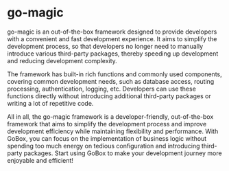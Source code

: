 # go-magic
go-magic is an out-of-the-box framework designed to provide developers with a convenient and fast development experience. It aims to simplify the development process, so that developers no longer need to manually introduce various third-party packages, thereby speeding up development and reducing development complexity.

The framework has built-in rich functions and commonly used components, covering common development needs, such as database access, routing processing, authentication, logging, etc. Developers can use these functions directly without introducing additional third-party packages or writing a lot of repetitive code.

All in all, the go-magic framework is a developer-friendly, out-of-the-box framework that aims to simplify the development process and improve development efficiency while maintaining flexibility and performance. With GoBox, you can focus on the implementation of business logic without spending too much energy on tedious configuration and introducing third-party packages. Start using GoBox to make your development journey more enjoyable and efficient!
